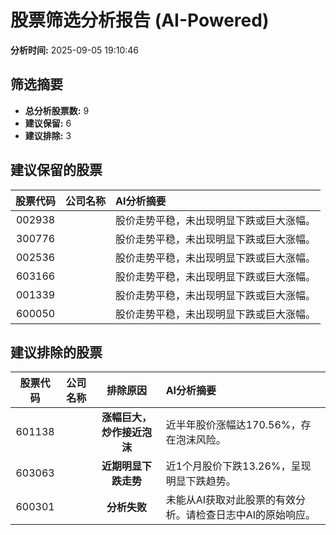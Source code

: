 # 股票筛选分析报告 (AI-Powered)

**分析时间:** 2025-09-05 19:10:46

## 筛选摘要

- **总分析股票数:** 9
- **建议保留:** 6
- **建议排除:** 3

## 建议保留的股票

| 股票代码 | 公司名称 | AI分析摘要 |
|:---:|:---:|:---|
| 002938 |  | 股价走势平稳，未出现明显下跌或巨大涨幅。 |
| 300776 |  | 股价走势平稳，未出现明显下跌或巨大涨幅。 |
| 002536 |  | 股价走势平稳，未出现明显下跌或巨大涨幅。 |
| 603166 |  | 股价走势平稳，未出现明显下跌或巨大涨幅。 |
| 001339 |  | 股价走势平稳，未出现明显下跌或巨大涨幅。 |
| 600050 |  | 股价走势平稳，未出现明显下跌或巨大涨幅。 |

## 建议排除的股票

| 股票代码 | 公司名称 | 排除原因 | AI分析摘要 |
|:---:|:---:|:---:|:---|
| 601138 |  | **涨幅巨大，炒作接近泡沫** | 近半年股价涨幅达170.56%，存在泡沫风险。 |
| 603063 |  | **近期明显下跌走势** | 近1个月股价下跌13.26%，呈现明显下跌趋势。 |
| 600301 |  | **分析失败** | 未能从AI获取对此股票的有效分析。请检查日志中AI的原始响应。 |
